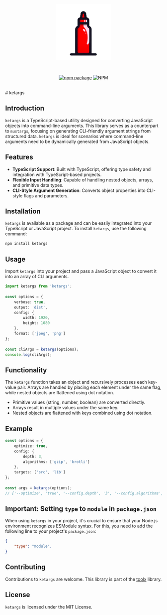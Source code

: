 <p align="center">
  <a href="https://www.npmjs.com/package/ketargs" target="_blank" rel="noopener noreferrer">
    <img width="180" src="logo.png" alt="ketargs logo" />
  </a>
</p>
<br/>
<p align="center">
  <a href="https://www.npmjs.com/package/@toolx/core"><img src="https://img.shields.io/npm/v/ketargs" alt="npm package"></a>
  <img alt="NPM" src="https://img.shields.io/npm/l/ketargs">
</p>
<br/>
# ketargs

## Introduction
`ketargs` is a TypeScript-based utility designed for converting JavaScript objects into command-line arguments. This library serves as a counterpart to `mustargs`, focusing on generating CLI-friendly argument strings from structured data. `ketargs` is ideal for scenarios where command-line arguments need to be dynamically generated from JavaScript objects.

## Features
- **TypeScript Support**: Built with TypeScript, offering type safety and integration with TypeScript-based projects.
- **Flexible Input Handling**: Capable of handling nested objects, arrays, and primitive data types.
- **CLI-Style Argument Generation**: Converts object properties into CLI-style flags and parameters.

## Installation
`ketargs` is available as a package and can be easily integrated into your TypeScript or JavaScript project. To install `ketargs`, use the following command:

```bash
npm install ketargs
```

## Usage
Import `ketargs` into your project and pass a JavaScript object to convert it into an array of CLI arguments.

```typescript
import ketargs from 'ketargs';

const options = {
    verbose: true,
    output: 'dist',
    config: {
        width: 1920,
        height: 1080
    },
    format: ['jpeg', 'png']
};

const cliArgs = ketargs(options);
console.log(cliArgs);
```

## Functionality
The `ketargs` function takes an object and recursively processes each key-value pair. Arrays are handled by placing each element under the same flag, while nested objects are flattened using dot notation.

- Primitive values (string, number, boolean) are converted directly.
- Arrays result in multiple values under the same key.
- Nested objects are flattened with keys combined using dot notation.

## Example
```typescript
const options = {
    optimize: true,
    config: {
        depth: 3,
        algorithms: ['gzip', 'brotli']
    },
    targets: ['src', 'lib']
};

const args = ketargs(options);
// ['--optimize', 'true', '--config.depth', '3', '--config.algorithms', 'gzip', 'brotli', '--targets', 'src', 'lib']
```

## Important: Setting `type` to `module` in `package.json`

When using `ketargs` in your project, it's crucial to ensure that your Node.js environment recognizes ESModule syntax. For this, you need to add the following line to your project's `package.json`:

```json
{
    "type": "module",
}
```

## Contributing
Contributions to `ketargs` are welcome. This library is part of the [toolx](https://github.com/williammanco/toolx) library.

## License
`ketargs` is licensed under the MIT License.

